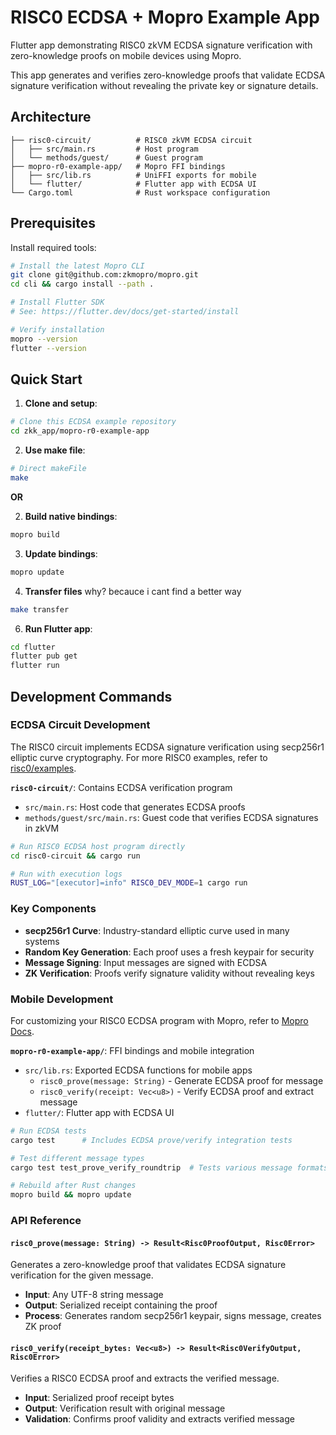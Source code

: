 # RISC0 ECDSA + Mopro Example App

Flutter app demonstrating RISC0 zkVM ECDSA signature verification with zero-knowledge proofs on mobile devices using Mopro.

This app generates and verifies zero-knowledge proofs that validate ECDSA signature verification without revealing the private key or signature details.

## Architecture

```
├── risc0-circuit/          # RISC0 zkVM ECDSA circuit
│   ├── src/main.rs         # Host program 
│   └── methods/guest/      # Guest program 
├── mopro-r0-example-app/   # Mopro FFI bindings
│   ├── src/lib.rs          # UniFFI exports for mobile 
│   └── flutter/            # Flutter app with ECDSA UI
└── Cargo.toml              # Rust workspace configuration
```


## Prerequisites

Install required tools:

```bash
# Install the latest Mopro CLI
git clone git@github.com:zkmopro/mopro.git
cd cli && cargo install --path .

# Install Flutter SDK
# See: https://flutter.dev/docs/get-started/install

# Verify installation
mopro --version
flutter --version
```

## Quick Start

1. **Clone and setup**:
```bash
# Clone this ECDSA example repository
cd zkk_app/mopro-r0-example-app
```

2. **Use make file**:
```bash
# Direct makeFile
make
```

**OR**

2. **Build native bindings**:
```bash
mopro build
```

3. **Update bindings**:
```bash
mopro update
```
4. **Transfer files**
why? becauce i cant find a better way
```bash
make transfer
```

6. **Run Flutter app**:
```bash
cd flutter
flutter pub get
flutter run

```

## Development Commands

### ECDSA Circuit Development
The RISC0 circuit implements ECDSA signature verification using secp256r1 elliptic curve cryptography. For more RISC0 examples, refer to [risc0/examples](https://github.com/risc0/risc0/tree/main/examples).

**`risc0-circuit/`**: Contains ECDSA verification program
- `src/main.rs`: Host code that generates ECDSA proofs
- `methods/guest/src/main.rs`: Guest code that verifies ECDSA signatures in zkVM

```bash
# Run RISC0 ECDSA host program directly
cd risc0-circuit && cargo run

# Run with execution logs
RUST_LOG="[executor]=info" RISC0_DEV_MODE=1 cargo run
```

### Key Components
- **secp256r1 Curve**: Industry-standard elliptic curve used in many systems
- **Random Key Generation**: Each proof uses a fresh keypair for security
- **Message Signing**: Input messages are signed with ECDSA
- **ZK Verification**: Proofs verify signature validity without revealing keys

### Mobile Development
For customizing your RISC0 ECDSA program with Mopro, refer to [Mopro Docs](https://zkmopro.org/docs/setup/rust-setup#-customize-the-bindings).

**`mopro-r0-example-app/`**: FFI bindings and mobile integration
- `src/lib.rs`: Exported ECDSA functions for mobile apps
  - `risc0_prove(message: String)` - Generate ECDSA proof for message
  - `risc0_verify(receipt: Vec<u8>)` - Verify ECDSA proof and extract message
- `flutter/`: Flutter app with ECDSA UI

```bash
# Run ECDSA tests
cargo test      # Includes ECDSA prove/verify integration tests

# Test different message types
cargo test test_prove_verify_roundtrip  # Tests various message formats

# Rebuild after Rust changes
mopro build && mopro update
```

### API Reference

#### `risc0_prove(message: String) -> Result<Risc0ProofOutput, Risc0Error>`
Generates a zero-knowledge proof that validates ECDSA signature verification for the given message.
- **Input**: Any UTF-8 string message
- **Output**: Serialized receipt containing the proof
- **Process**: Generates random secp256r1 keypair, signs message, creates ZK proof

#### `risc0_verify(receipt_bytes: Vec<u8>) -> Result<Risc0VerifyOutput, Risc0Error>`
Verifies a RISC0 ECDSA proof and extracts the verified message.
- **Input**: Serialized proof receipt bytes
- **Output**: Verification result with original message
- **Validation**: Confirms proof validity and extracts verified message
